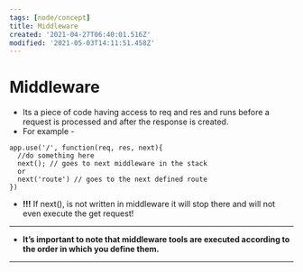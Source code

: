 ```yaml
---
tags: [node/concept]
title: Middleware
created: '2021-04-27T06:40:01.516Z'
modified: '2021-05-03T14:11:51.458Z'
---
```


# Middleware
+ Its a piece of code having access to req and res and runs before a request is processed and after the response is created.
+ For example - 
```
app.use('/', function(req, res, next){
  //do something here
  next(); // goes to next middleware in the stack
  or 
  next('route') // goes to the next defined route
})
```
+ **!!!** If next(), is not written in middleware it will stop there and will not even execute the get request!
---
+ **It’s important to note that middleware tools are executed according to the order in which you define them.**
---
